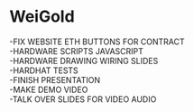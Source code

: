 # WeiGold
-FIX WEBSITE ETH BUTTONS FOR CONTRACT\
-HARDWARE SCRIPTS JAVASCRIPT\
-HARDWARE DRAWING WIRING SLIDES\
-HARDHAT TESTS\
-FINISH PRESENTATION\
-MAKE DEMO VIDEO\
-TALK OVER SLIDES FOR VIDEO AUDIO

